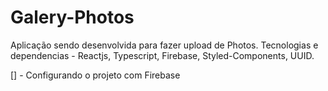 # Galery-Photos

Aplicação sendo desenvolvida para fazer upload de Photos.
Tecnologias e dependencias - Reactjs, Typescript, Firebase, Styled-Components, UUID.

[] - Configurando o projeto com Firebase


